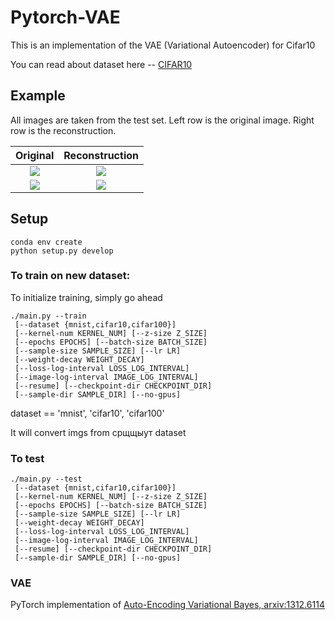 # Pytorch-VAE
This is an implementation of the VAE (Variational Autoencoder) for Cifar10

You can read about dataset here -- [CIFAR10](https://www.cs.toronto.edu/~kriz/cifar.html)

## Example

All images are taken from the test set. Left row is the original image. Right row is the reconstruction.

Original                      |  Reconstruction
:-------------------------:|:-------------------------:
![](https://github.com/SashaMalysheva/Pytorch-VAE/blob/master/data/1.jpg)  |  ![](https://github.com/SashaMalysheva/Pytorch-VAE/blob/master/data/1-1.jpg)
![](https://github.com/SashaMalysheva/Pytorch-VAE/blob/master/data/3.jpg) | ![](https://github.com/SashaMalysheva/Pytorch-VAE/blob/master/data/3-1.jpg)


## Setup

```
conda env create
python setup.py develop
```

### To train on new dataset:

To initialize training, simply go ahead

```
./main.py --train
 [--dataset {mnist,cifar10,cifar100}]
 [--kernel-num KERNEL_NUM] [--z-size Z_SIZE]
 [--epochs EPOCHS] [--batch-size BATCH_SIZE]
 [--sample-size SAMPLE_SIZE] [--lr LR]
 [--weight-decay WEIGHT_DECAY]
 [--loss-log-interval LOSS_LOG_INTERVAL]
 [--image-log-interval IMAGE_LOG_INTERVAL]
 [--resume] [--checkpoint-dir CHECKPOINT_DIR]
 [--sample-dir SAMPLE_DIR] [--no-gpus]
```

dataset == 'mnist', 'cifar10', 'cifar100'

It will convert imgs from срщщыут dataset 

### To test 

```
./main.py --test
 [--dataset {mnist,cifar10,cifar100}]
 [--kernel-num KERNEL_NUM] [--z-size Z_SIZE]
 [--epochs EPOCHS] [--batch-size BATCH_SIZE]
 [--sample-size SAMPLE_SIZE] [--lr LR]
 [--weight-decay WEIGHT_DECAY]
 [--loss-log-interval LOSS_LOG_INTERVAL]
 [--image-log-interval IMAGE_LOG_INTERVAL]
 [--resume] [--checkpoint-dir CHECKPOINT_DIR]
 [--sample-dir SAMPLE_DIR] [--no-gpus]
```


### VAE  
PyTorch implementation of [Auto-Encoding Variational Bayes, arxiv:1312.6114](https://arxiv.org/abs/1312.6114)
